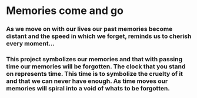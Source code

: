 <h1>Memories come and go</h1>
<h3>As we move on with our lives our past memories become distant and the speed in which we forget, reminds us to cherish every moment...<h3>
<p>This project symbolizes our memories and that with passing time our memories will be forgotten. The clock that you stand on represents time. This time is to symbolize
the cruelty of it and that we can never have enough. As time moves our memories will spiral into a void of whats to be forgotten.</p>
